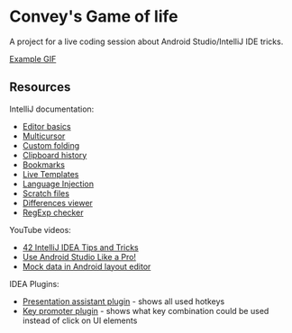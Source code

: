 # Convey's Game of life

A project for a live coding session about Android Studio/IntelliJ IDE tricks.

[Example GIF](misc/Gospers_glider_gun.gif)

## Resources
IntelliJ documentation:

- [Editor basics](https://www.jetbrains.com/help/idea/using-code-editor.html#code_folding)
- [Multicursor](https://www.jetbrains.com/help/rider/Multicursor.html)
- [Custom folding](https://blog.jetbrains.com/idea/2012/03/custom-code-folding-regions-in-intellij-idea-111/)
- [Clipboard history](https://www.jetbrains.com/help/rider/Cutting_Copying_and_Pasting.html)
- [Bookmarks](https://www.jetbrains.com/help/idea/managing-bookmarks.html)
- [Live Templates](https://www.jetbrains.com/help/idea/using-live-templates.html)
- [Language Injection](https://www.jetbrains.com/help/idea/using-language-injections.html)
- [Scratch files](https://www.jetbrains.com/help/idea/scratches.html)
- [Differences viewer](https://www.jetbrains.com/help/idea/differences-viewer.html)
- [RegExp checker](https://blog.jetbrains.com/idea/2011/11/regexp/)

YouTube videos:

- [42 IntelliJ IDEA Tips and Tricks](https://www.youtube.com/watch?v=eq3KiAH4IBI)
- [Use Android Studio Like a Pro!](https://www.youtube.com/watch?v=oAa1TPoLgYc)
- [Mock data in Android layout editor](https://www.youtube.com/watch?v=ytZteMo4ETk&t=590s) 

IDEA Plugins:

- [Presentation assistant plugin](https://plugins.jetbrains.com/plugin/7345-presentation-assistant) - shows all used hotkeys
- [Key promoter plugin](https://plugins.jetbrains.com/plugin/9792-key-promoter-x) - shows what key combination could be used instead of click on UI elements
